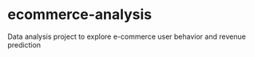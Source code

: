# ecommerce-analysis
Data analysis project to explore e-commerce user behavior and revenue prediction
